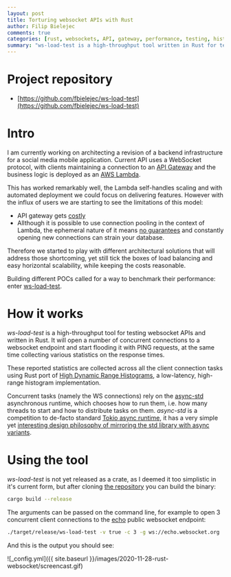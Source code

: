 ```yaml
---
layout: post
title: Torturing websocket APIs with Rust
author: Filip Bielejec
comments: true
categories: [rust, websockets, API, gateway, performance, testing, histograms]
summary: "ws-load-test is a high-throughput tool written in Rust for testing websocket APIs"
---
```


# <a name="repo"/> Project repository

- [https://github.com/fbielejec/ws-load-test](https://github.com/fbielejec/ws-load-test)

# <a name="intro"/> Intro

I am currently working on architecting a revision of a backend infrastructure for a social media mobile application. 
Current API uses a WebSocket protocol, with clients maintaining a connection to an [API Gateway](https://aws.amazon.com/api-gateway/) and the business logic is deployed as an [AWS Lambda](https://aws.amazon.com/lambda/). 

This has worked remarkably well, the Lambda self-handles scaling and with automated deployment we could focus on delivering features.
However with the influx of users we are starting to see the limitations of this model:
- API gateway gets [costly](https://aws.amazon.com/api-gateway/pricing/)
- Allthough it is possible to use connection pooling in the context of Lambda, the ephemeral nature of it means [no guarantees](https://forums.aws.amazon.com/thread.jspa?threadID=216000) and constantly opening new connections can strain your database.

Therefore we started to play with different architectural solutions that will address those shortcoming, yet still tick the boxes of load balancing and easy horizontal scalability, while keeping the costs reasonable.

Building different POCs called for a way to benchmark their performance: enter [ws-load-test](https://github.com/fbielejec/ws-load-test).

# <a name="implementation"/> How it works

_ws-load-test_ is a high-throughput tool for testing websocket APIs and written in Rust.
It will open a number of concurrent connections to a websocket endpoint and start flooding it with PING requests, at the same time collecting various statistics on the response times.

These reported statistics are collected across all the client connection tasks using Rust port of [High Dynamic Range Histograms](https://github.com/HdrHistogram/HdrHistogram_rust), a low-latency, high-range histogram implementation.

Concurrent tasks (namely the WS connections) rely on the [async-std](https://github.com/async-rs/async-std) asynchronous runtime, which chooses how to run them, i.e. how many threads to start and how to distribute tasks on them.
_async-std_ is a competition to de-facto standard [Tokio async runtime](https://github.com/tokio-rs/tokio), it has a very simple yet [interesting design philosophy of mirroring the std library with async variants](https://www.reddit.com/r/rust/comments/dngig6/tokio_vs_asyncstd/).

# <a name="usage"/> Using the tool

_ws-load-test_ is not yet released as a crate, as I deemed it too simplistic in it's current form, but after cloning [the repository](https://github.com/fbielejec/ws-load-test) you can build the binary:

```bash
cargo build --release
```

The arguments can be passed on the command line, for example to open 3 concurrent client connections to the [echo](ws://echo.websocket.org) public websocket endpoint: 

```bash
./target/release/ws-load-test -v true -c 3 -g ws://echo.websocket.org
```

And this is the output you should see:

![_config.yml]({{ site.baseurl }}/images/2020-11-28-rust-websocket/screencast.gif)

